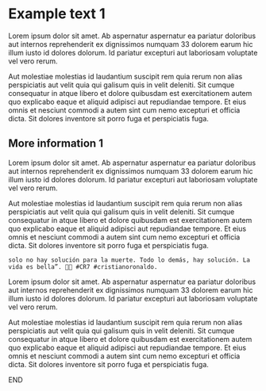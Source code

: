 <link rel="stylesheet" href="css/markdown.css">

# Example text 1

Lorem ipsum dolor sit amet. Ab aspernatur aspernatur ea pariatur doloribus aut internos reprehenderit ex dignissimos numquam 33 dolorem earum hic illum iusto id dolores dolorum. Id pariatur excepturi aut laboriosam voluptate vel vero rerum.

Aut molestiae molestias id laudantium suscipit rem quia rerum non alias perspiciatis aut velit quia qui galisum quis in velit deleniti. Sit cumque consequatur in atque libero et dolore quibusdam est exercitationem autem quo explicabo eaque et aliquid adipisci aut repudiandae tempore. Et eius omnis et nesciunt commodi a autem sint cum nemo excepturi et officia dicta. Sit dolores inventore sit porro fuga et perspiciatis fuga.

## More information 1

Lorem ipsum dolor sit amet. Ab aspernatur aspernatur ea pariatur doloribus aut internos reprehenderit ex dignissimos numquam 33 dolorem earum hic illum iusto id dolores dolorum. Id pariatur excepturi aut laboriosam voluptate vel vero rerum.

Aut molestiae molestias id laudantium suscipit rem quia rerum non alias perspiciatis aut velit quia qui galisum quis in velit deleniti. Sit cumque consequatur in atque libero et dolore quibusdam est exercitationem autem quo explicabo eaque et aliquid adipisci aut repudiandae tempore. Et eius omnis et nesciunt commodi a autem sint cum nemo excepturi et officia dicta. Sit dolores inventore sit porro fuga et perspiciatis fuga.

```
solo no hay solución para la muerte. Todo lo demás, hay solución. La vida es bella”. 👏🏼 #CR7 #cristianoronaldo.
```

Lorem ipsum dolor sit amet. Ab aspernatur aspernatur ea pariatur doloribus aut internos reprehenderit ex dignissimos numquam 33 dolorem earum hic illum iusto id dolores dolorum. Id pariatur excepturi aut laboriosam voluptate vel vero rerum.

Aut molestiae molestias id laudantium suscipit rem quia rerum non alias perspiciatis aut velit quia qui galisum quis in velit deleniti. Sit cumque consequatur in atque libero et dolore quibusdam est exercitationem autem quo explicabo eaque et aliquid adipisci aut repudiandae tempore. Et eius omnis et nesciunt commodi a autem sint cum nemo excepturi et officia dicta. Sit dolores inventore sit porro fuga et perspiciatis fuga.

END